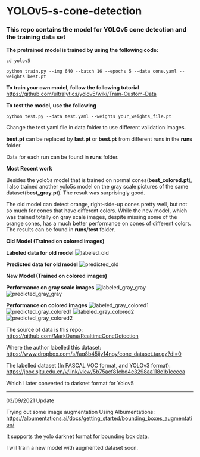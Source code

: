 # YOLOv5-s-cone-detection


### This repo contains the model for YOLOv5 cone detection and the training data set


**The pretrained model is trained by using the following code:**

```
cd yolov5

python train.py --img 640 --batch 16 --epochs 5 --data cone.yaml --weights best.pt

```

**To train your own model, follow the following tutorial**
https://github.com/ultralytics/yolov5/wiki/Train-Custom-Data


**To test the model, use the following**

```
python test.py --data test.yaml --weights your_weights_file.pt
```

Change the test.yaml file in data folder to use different validation images.

**best.pt** can be replaced by **last.pt** or **best.pt** from different runs in the **runs** folder.

Data for each run can be found in **runs** folder.



**Most Recent work**

Besides the yolo5s model that is trained on normal cones(**best_colored.pt**), I also trained another yolo5s model on the gray scale pictures of the same dataset(**best_gray.pt**). The result was surprisingly good.

The old model can detect orange, right-side-up cones pretty well, but not so much for cones that have different colors. While the new model, which was trained totally on gray scale images, despite missing some of the orange cones, has a much better performance on cones of different colors. The results can be found in **runs/test** folder.


**Old Model (Trained on colored images)**

**Labeled data for old model**
![labeled_old](images/test_batch0_labels.jpg)

**Predicted data for old model**
![predicted_old](images/test_batch0_pred.jpg)

**New Model (Trained on colored images)**

**Performance on gray scale images**
![labeled_gray_gray](images/test_gray_labels.jpg)
![predicted_gray_gray](images/test_gray_pred.jpg)

**Performance on colored images**
![labeled_gray_colored1](images/test_gc_labels1.jpg)
![predicted_gray_colored1](images/test_gc_pred1.jpg)
![labeled_gray_colored2](images/test_gc_labels2.jpg)
![predicted_gray_colored2](images/test_gc_pred2.jpg)

The source of data is this repo:
	https://github.com/MarkDana/RealtimeConeDetection

Where the author labelled this dataset: 
	https://www.dropbox.com/s/fag8b45ijv14noy/cone_dataset.tar.gz?dl=0

The labelled dataset (In PASCAL VOC format, and YOLOv3 format):
	https://jbox.sjtu.edu.cn/v/link/view/5b75acf81cbd4e3298aa118c1b1cceea

Which I later converted to darknet format for Yolov5



------------------------------------------------------------------------

03/09/2021 Update

Trying out some image augmentation Using Albumentations: https://albumentations.ai/docs/getting_started/bounding_boxes_augmentation/

It supports the yolo darknet format for bounding box data.

I will train a new model with augmented dataset soon.



